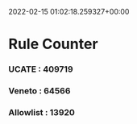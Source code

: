 2022-02-15 01:02:18.259327+00:00
# Rule Counter 
 ### UCATE : 409719

 ### Veneto : 64566

 ### Allowlist : 13920